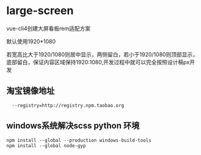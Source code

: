 # large-screen
vue-cli4创建大屏看板rem适配方案

默认使用1920*1080

若宽高比大于1920/1080则居中显示，两侧留白，若小于1920/1080则顶部显示，底部留白，保证内容区域保持1920:1080,开发过程中就可以完全按照设计稿px开发

## 淘宝镜像地址
```
  --registry=http://registry.npm.taobao.org
```

## windows系统解决scss python 环境
 ```
npm install --global --production windows-build-tools
npm install --global node-gyp
 ```
